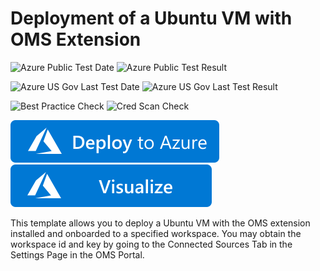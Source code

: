 # Deployment of a Ubuntu VM with OMS Extension

![Azure Public Test Date](https://azurequickstartsservice.blob.core.windows.net/badges/201-oms-extension-ubuntu-vm/PublicLastTestDate.svg)
![Azure Public Test Result](https://azurequickstartsservice.blob.core.windows.net/badges/201-oms-extension-ubuntu-vm/PublicDeployment.svg)

![Azure US Gov Last Test Date](https://azurequickstartsservice.blob.core.windows.net/badges/201-oms-extension-ubuntu-vm/FairfaxLastTestDate.svg)
![Azure US Gov Last Test Result](https://azurequickstartsservice.blob.core.windows.net/badges/201-oms-extension-ubuntu-vm/FairfaxDeployment.svg)

![Best Practice Check](https://azurequickstartsservice.blob.core.windows.net/badges/201-oms-extension-ubuntu-vm/BestPracticeResult.svg)
![Cred Scan Check](https://azurequickstartsservice.blob.core.windows.net/badges/201-oms-extension-ubuntu-vm/CredScanResult.svg)

[![Deploy To Azure](https://raw.githubusercontent.com/Azure/azure-quickstart-templates/master/1-CONTRIBUTION-GUIDE/images/deploytoazure.svg?sanitize=true)]("https://portal.azure.com/#create/Microsoft.Template/uri/https%3A%2F%2Fraw.githubusercontent.com%2FAzure%2Fazure-quickstart-templates%2Fmaster%2F201-oms-extension-ubuntu-vm%2Fazuredeploy.json")  [![Visualize](https://raw.githubusercontent.com/Azure/azure-quickstart-templates/master/1-CONTRIBUTION-GUIDE/images/visualizebutton.svg?sanitize=true)]("http://armviz.io/#/?load=https%3A%2F%2Fraw.githubusercontent.com%2FAzure%2Fazure-quickstart-templates%2Fmaster%2F201-oms-extension-ubuntu-vm%2Fazuredeploy.json")

This template allows you to deploy a Ubuntu VM with the OMS extension installed and onboarded to a specified workspace. You may obtain the workspace id and key by going to the Connected Sources Tab in the Settings Page in the OMS Portal.


